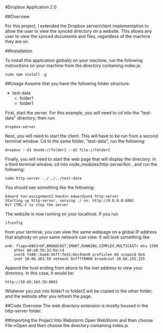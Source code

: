 #Dropbox Application 2.0

##Overview

For this project, I extended the Dropbox server/client implementation to allow the user to view the synced directory on a website. This allows any user to view the synced documents and files, regardless of the machine they are on. 

##Installation

To install this application globally on your machine, run the following instructions on your machine from the directory containing index.js:

```
sudo npm install -g
```

##Usage
Assume that you have the following folder structure:
* test-data
  * folder1
  * folder1

First, start the server. For this example, you will need to cd into the  "test-data" directory, then run:

```
dropbox-server
```

Next, you will need to start the client. This will have to be run from a second terminal window. Cd to the same folder, "test-data", run the following:

```
dropbox --d1 dnode://folder1 --d2 file://folder2
```

Finally, you will need to start the web page that will display the directory. 
In a third terminal window, cd into node_modules/http-server/bin , and run the following:

```
node http-server ../../../test-data
```

You should see something like the following:

```
Edward Yun:assignment2-handin edwardyun$ http-server
Starting up http-server, serving ./ on: http://0.0.0.0:8081
Hit CTRL-C to stop the server
```

The website is now running on your localhost. If you run
```
ifconfig
```
from your terminal, you can view the same webpage on a global IP address that anybody on your same network can view. It will look something like

```
en0: flags=8863<UP,BROADCAST,SMART,RUNNING,SIMPLEX,MULTICAST> mtu 1500
	ether b8:e8:56:32:6e:c4 
	inet6 fe80::bae8:56ff:fe32:6ec4%en0 prefixlen 64 scopeid 0x4 
	inet 10.66.163.50 netmask 0xffff0000 broadcast 10.66.255.255
```

Append the host ending from aboce to the inet address to view your directory. In this case, it would be:

```
http://10.66.163.50:8081
```

Whatever you put into folder1 or folder2 will be copied to the other folder, and the website after you refresh the page. 

##Code Overview
The web directory extension is mostly housed in the http-server folder. 

##Importing the Project Into Webstorm
Open WebStorm and then choose File->Open and then choose the directory containing index.js.

